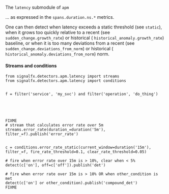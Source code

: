 The `latency` submodule of `apm` 

... as expressed in the `spans.duration.ns.*` metrics.
  
One can then detect when latency exceeds a static threshold (see `static`),
when it grows too quickly relative to a recent (see `sudden_change.growth_rate`) or historical ( `historical_anomaly.growth_rate`) baseline,
or when it is too many deviations from a recent (see `sudden_change.deviations_from_norm`) or historical ( `historical_anomaly.deviations_from_norm`) norm.
 
 





#### Streams and conditions

~~~~~~~~~~~~~~~~~~~~
from signalfx.detectors.apm.latency import streams
from signalfx.detectors.apm.latency import conditions


f = filter('service', 'my_svc') and filter('operation', 'do_thing')





FIXME
# stream that calculates error rate over 5m
streams.error_rate(duration_=duration('5m'), filter_=f).publish('error_rate')


c = conditions.error_rate_static(current_window=duration('15m'), filter_=f, fire_rate_threshold=0.1, clear_rate_threshold=0.05)

# fire when error rate over 15m is > 10%, clear when < 5%
detect(c['on'], off=c['off']).publish('det')

# fire when error rate over 15m is > 10% OR when other_condition is met
detect(c['on'] or other_condition).publish('compound_det')
FIXME

~~~~~~~~~~~~~~~~~~~~


